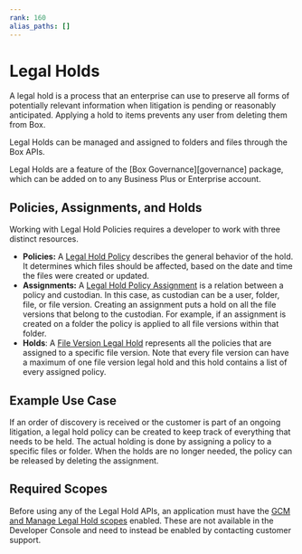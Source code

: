 ```yaml
---
rank: 160
alias_paths: []
---
```


# Legal Holds

A legal hold is a process that an enterprise can use to preserve all forms of
potentially relevant information when litigation is pending or reasonably
anticipated. Applying a hold to items prevents any user from deleting them from
Box.

Legal Holds can be managed and assigned to folders and files through the Box
APIs.

<Message>
  Legal Holds are a feature of the [Box Governance][governance] package, which
  can be added on to any Business Plus or Enterprise account.
</Message>

## Policies, Assignments, and Holds

Working with Legal Hold Policies requires a developer to work with three
distinct resources.

* **Policies:**  A [Legal Hold Policy][policy] describes the general behavior of the hold. It determines which files should be affected, based on the date and time the files were created or updated.
* **Assignments:** A [Legal Hold Policy Assignment][assignment] is a relation between a policy and custodian. In this case, as custodian can be a user, folder, file, or file version. Creating an assignment puts a hold on all the file versions that belong to the custodian. For example, if an assignment is created on a folder the policy is applied to all file versions within that folder.
* **Holds**: A [File Version Legal Hold][hold] represents all the policies that are assigned to a specific file version. Note that every file version can have a maximum of one file version legal hold and this hold contains a list of every assigned policy.

## Example Use Case

If an order of discovery is received or the customer is part of an ongoing
litigation, a legal hold policy can be created to keep track of everything that
needs to be held. The actual holding is done by assigning a policy to a specific
files or folder. When the holds are no longer needed, the policy can be released
by deleting the assignment.

## Required Scopes

Before using any of the Legal Hold APIs, an application must have the [GCM and
Manage Legal Hold scopes][scopes] enabled. These are not available in the
Developer Console and need to instead be enabled by contacting customer
support.

[scopes]: g://api-calls/permissions-and-errors/scopes
[policy]: r://legal_hold_policy
[assignment]: r://legal-hold-policy-assignment
[hold]: r://file_version_legal_hold
[governance]: https://www.box.com/security/governance-and-compliance
